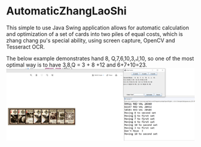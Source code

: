 # AutomaticZhangLaoShi


This simple to use Java Swing application allows for automatic calculation and optimization of a set of cards into two piles of equal costs, which is zhang chang pu's special ability, using screen capture, OpenCV and Tesseract OCR.

The below example demonstrates hand 8, Q,7,6,10,3,J,10, so one of the most optimal way is to have 3,8,Q = 3 + 8 +12  and 6+7+10=23.
![Screenshot](EXAMPLE.PNG)

